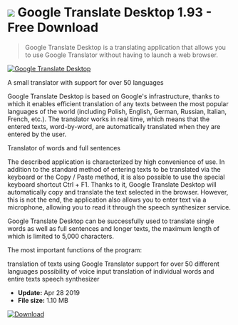 # ![](https://cdn.softexe.net/static/icon/3/google-translate-desktop-8169.png) Google Translate Desktop 1.93 - Free Download

> Google Translate Desktop is a translating application that allows you to use Google Translator without having to launch a web browser.

[![Google Translate Desktop](https://gallery.dpcdn.pl/imgc/Tools/91017/g_-_420x350_1.5_-_xc81f75a8-807b-49d7-a157-564906bb308b.png)](https://softexe.net/win/education-science/languages/google-translate-desktop:hpfa.html)

A small translator with support for over 50 languages
 
 Google Translate Desktop is based on Google's infrastructure, thanks to which it enables efficient translation of any texts between the most popular languages ​​of the world (including Polish, English, German, Russian, Italian, French, etc.). The translator works in real time, which means that the entered texts, word-by-word, are automatically translated when they are entered by the user.
 
 Translator of words and full sentences
 
 The described application is characterized by high convenience of use. In addition to the standard method of entering texts to be translated via the keyboard or the Copy / Paste method, it is also possible to use the special keyboard shortcut Ctrl + F1. Thanks to it, Google Translate Desktop will automatically copy and translate the text selected in the browser. However, this is not the end, the application also allows you to enter text via a microphone, allowing you to read it through the speech synthesizer service.
 
 Google Translate Desktop can be successfully used to translate single words as well as full sentences and longer texts, the maximum length of which is limited to 5,000 characters.
 
 The most important functions of the program:
 
 translation of texts using Google Translator
 support for over 50 different languages
 possibility of voice input
 translation of individual words and entire texts
 speech synthesizer


- **Update:** Apr 28 2019
- **File size:** 1.10 MB

[![Download](https://cdn.softexe.net/static/img/download.png)](https://softexe.net/win/education-science/languages/google-translate-desktop:hpfa.html)

